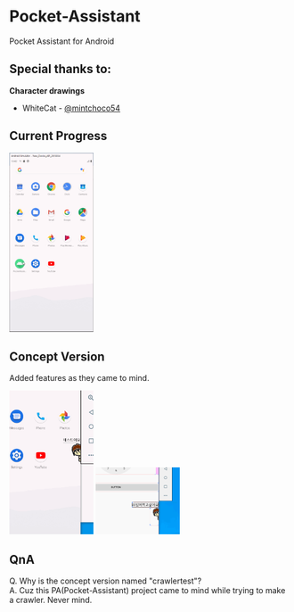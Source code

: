 # Pocket-Assistant
Pocket Assistant for Android   
   
## Special thanks to:   
**Character drawings**   
+ WhiteCat - [@mintchoco54](https://www.instagram.com/mintchoco54)   

   
## Current Progress   
<img src="./img/proto_1.gif" width="30%" height="30%">   
   
     
## Concept Version   
Added features as they came to mind.   
     
<img src="./img/concept.gif" width="30%" height="30%">   <img src="./img/concept2.gif" width="30%" height="30%">   
    
## QnA
Q. Why is the concept version named "crawlertest"?    
A. Cuz this PA(Pocket-Assistant) project came to mind while trying to make a crawler. Never mind.   

